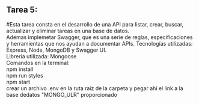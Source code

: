## Tarea 5: 
#Esta tarea consta en el desarrollo de una API para listar, crear, buscar, actualizar y eliminar tareas en una base de datos.<br> Ademas implemetar Swagger, que  es una serie de reglas, especificaciones y herramientas que nos ayudan a documentar APIs.
Tecnologías utilizadas: Express, Node, MongoDB y Swagger UI.<br>
Librería utilizada: Mongoose <br>
Comandos en la terminal: <br>
    npm install<br>
    npm run styles<br>
    npm start <br>
    crear un archivo .env en la ruta raíz de la carpeta y pegar ahí el link a la base dedatos "MONGO_ULR" proporcionado
